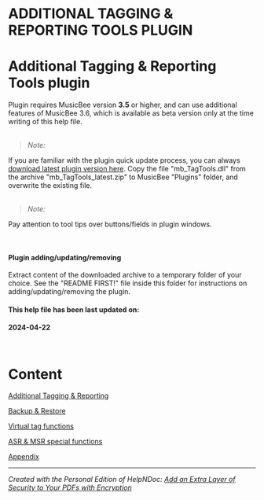 # ADDITIONAL TAGGING & REPORTING TOOLS PLUGIN

# Additional Tagging \& Reporting Tools plugin

Plugin requires MusicBee version **3.5** or higher, and can use additional features of MusicBee 3.6, which is available as beta version only at the time writing of this help file.\
&nbsp;

> *Note:*

If you are familiar with the plugin quick update process, you can always [download latest plugin version here](<https://www.mediafire.com/file/h2t08o9562efboi/mb\_TagTools\_latest.zip/file> "target=\"\_blank\""). Copy the file "mb\_TagTools.dll" from the archive "mb\_TagTools\_latest.zip" to MusicBee "Plugins" folder, and overwrite the existing file.\
&nbsp;

> *Note:*

Pay attention to tool tips over buttons/fields in plugin windows.

&nbsp;

#### Plugin adding/updating/removing

Extract content of the downloaded archive to a temporary folder of your choice. See the "README FIRST\!" file inside this folder for instructions on adding/updating/removing the plugin.

#### This help file has been last updated on:

**&#50;024-04-22**

&nbsp;

# Content

[Additional Tagging \& Reporting](<ADDITIONALTAGGINGREPORTING.md>)

[Backup \& Restore](<BACKUPRESTORE.md>)

[Virtual tag functions](<VIRTUALTAGFUNCTIONS.md>)

[ASR \& MSR special functions](<ASRMSRSPECIALFUNCTIONS.md>)

[Appendix](<APPENDIX.md>)

***
_Created with the Personal Edition of HelpNDoc: [Add an Extra Layer of Security to Your PDFs with Encryption](<https://www.helpndoc.com/step-by-step-guides/how-to-generate-an-encrypted-password-protected-pdf-document/>)_
